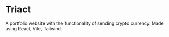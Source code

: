 # Triact
A portfolio website with the functionality of sending crypto currency. Made using React, Vite, Tailwind.
